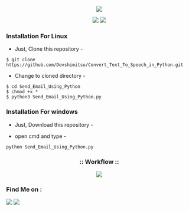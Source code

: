 <!-- Devshimitsu -->

<p align="center">
  <img src="https://i.ibb.co/qJk06vk/dev.png">
</p>


<p align="center">
  <img src="https://img.shields.io/badge/Author-Devshimitsu-cyan?style=flat-square">
  <img src="https://img.shields.io/badge/Written%20In-Python-cyan?style=flat-square">
</p>

<p align="center"></p>



### Installation For Linux

- Just, Clone this repository -
```
$ git clone https://github.com/Devshimitsu/Convert_Text_To_Speech_in_Python.git
```

- Change to cloned directory  -
```
$ cd Send_Email_Using_Python
$ chmod +x *
$ python3 Send_Email_Using_Python.py 
```


### Installation For windows

- Just, Download this repository -

- open cmd and type -
```
python Send_Email_Using_Python.py
```


<h3 align="center">
:: Workflow ::
</h3>
<p align="center">
<img src="https://i.imgur.com/iWFKT00.png"/>
</p>




### Find Me on :
<p align="left">
  <a href="https://github.com/Devshimitsu" target="_blank"><img src="https://img.shields.io/badge/Github-Devshimitsu-green?style=for-the-badge&logo=github"></a>
  <a href="https://www.instagram.com/devshimitsu" target="_blank"><img src="https://img.shields.io/badge/IG-%40devshimitsu-red?style=for-the-badge&logo=instagram"></a>
  
</p>
